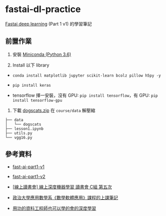 # fastai-dl-practice

[Fastai deep learning](http://course.fast.ai/) (Part 1 v1) 的學習筆記

## 前置作業

1. 安裝 [Miniconda (Python 3.6)](https://conda.io/miniconda.html)

1. Install 以下 library
  - `conda install matplotlib jupyter scikit-learn bcolz pillow h5py -y`

  - `pip install keras`

  - tensorflow 擇一安裝，沒有 GPU: `pip install tensorflow`，有 GPU:
`pip install tensorflow-gpu`

1. 下載 [dogscats.zip](http://files.fast.ai/data/dogscats.zip) 在 `course/data` 解壓縮

```
├── data
│   └── dogscats
├── lesson1.ipynb
├── utils.py
└── vgg16.py
```

## 參考資料

- [fast-ai-part1-v1](http://wiki.fast.ai/index.php/Main_Page)

- [fast-ai-part1-v2](http://forums.fast.ai/t/welcome-to-part-1-v2/5787)

- [[線上讀書會] 線上深度機器學習 讀書會 C組 第五次](https://www.youtube.com/watch?v=oOWwzOHp6Lo)

- [政治大學應用數學系《數學軟體應用》課程的上課筆記](https://github.com/yenlung/nccu-jupyter-math)

- [用功的資料工程師也可以學的會的深度學習](https://github.com/erhwenkuo/deep-learning-with-keras-notebooks)